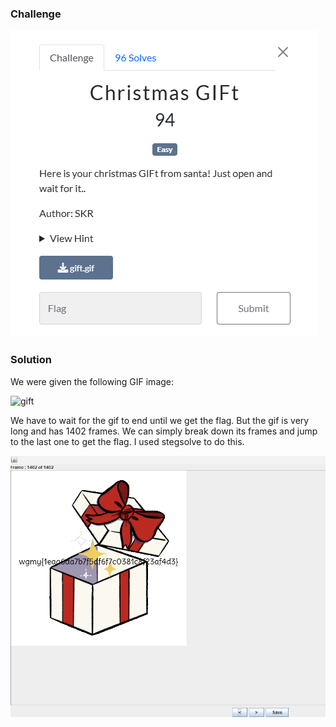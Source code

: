 ### Challenge

![Challenge](./challenge.png)


### Solution

We were given the following GIF image:

![gift](./gift.gif)


We have to wait for the gif to end until we get the flag. But the gif is very long and has 1402 frames. We can simply break down its frames and jump to the last one to get the flag. I used stegsolve to do this.

![flag](./flag.png)
